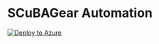 # SCuBAGear Automation
[![Deploy to Azure](https://aka.ms/deploytoazurebutton)](https://portal.azure.com/#create/Microsoft.Template/uri/https%3A%2F%2Fraw.githubusercontent.com%2Fpickax1%2FSCuBAGear_Automation%2Fmain%2FDeploy.json)
